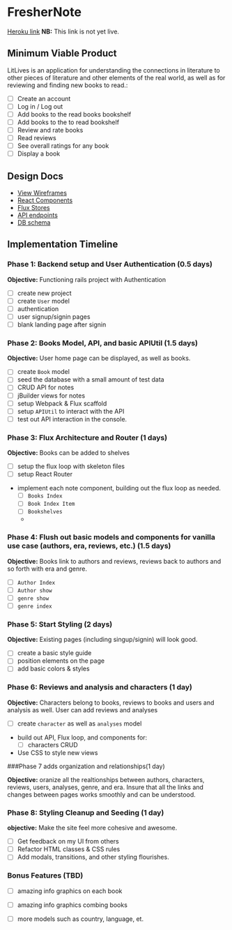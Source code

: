 # FresherNote

[Heroku link][heroku] **NB:** This link is not yet live. 

[heroku]: http://www.herokuapp.com

## Minimum Viable Product

LitLives is an application for understanding the connections in literature to other pieces of literature and other elements of the real world, as well as for reviewing and finding new books to read.:

<!-- This is a Markdown checklist. Use it to keep track of your
progress. Put an x between the brackets for a checkmark: [x] -->

- [ ] Create an account
- [ ] Log in / Log out
- [ ] Add books to the read books bookshelf
- [ ] Add books to the to read bookshelf
- [ ] Review and rate books
- [ ] Read reviews
- [ ] See overall ratings for any book
- [ ] Display a book

## Design Docs
* [View Wireframes][views]
* [React Components][components]
* [Flux Stores][stores]
* [API endpoints][api-endpoints]
* [DB schema][schema]

[views]: ./docs/views.md
[components]: ./docs/components.md
[stores]: ./docs/stores.md
[api-endpoints]: ./docs/api-endpoints.md
[schema]: ./docs/schema.md

## Implementation Timeline

### Phase 1: Backend setup and User Authentication (0.5 days)

**Objective:** Functioning rails project with Authentication

- [ ] create new project
- [ ] create `User` model
- [ ] authentication
- [ ] user signup/signin pages
- [ ] blank landing page after signin

### Phase 2: Books Model, API, and basic APIUtil (1.5 days)

**Objective:** User home page can be displayed, as well as books.

- [ ] create `Book` model
- [ ] seed the database with a small amount of test data
- [ ] CRUD API for notes
- [ ] jBuilder views for notes
- [ ] setup Webpack & Flux scaffold
- [ ] setup `APIUtil` to interact with the API
- [ ] test out API interaction in the console.

### Phase 3: Flux Architecture and Router (1 days)

**Objective:** Books can be added to shelves

- [ ] setup the flux loop with skeleton files
- [ ] setup React Router
- implement each note component, building out the flux loop as needed.
  - [ ] `Books Index`
  - [ ] `Book Index Item`
  - [ ] `Bookshelves`
  - 
### Phase 4: Flush out basic models and components for vanilla use case (authors, era, reviews, etc.) (1.5 days)
  
**Objective:** Books link to authors and reviews, reviews back to authors and so forth with era and genre. 
  - [ ] `Author Index`
  - [ ] `Author show`
  - [ ] `genre show`
  - [ ] `genre index`
  
### Phase 5: Start Styling (2 days)

**Objective:** Existing pages (including singup/signin) will look good.

- [ ] create a basic style guide
- [ ] position elements on the page
- [ ] add basic colors & styles

### Phase 6: Reviews and analysis and characters (1 day)

**Objective:** Characters belong to books, reviews to books and users and analysis as well. User can add reviews and analyses 

- [ ] create `character` as well as `analyses` model
- build out API, Flux loop, and components for:
  - [ ] characters CRUD
- Use CSS to style new views

###Phase 7 adds organization and relationships(1 day)

**Objective:** oranize all the realtionships between authors, characters, reviews, users, analyses, genre, and era. Insure that all the links and changes between pages works smoothly and can be understood. 


### Phase 8: Styling Cleanup and Seeding (1 day)

**objective:** Make the site feel more cohesive and awesome.

- [ ] Get feedback on my UI from others
- [ ] Refactor HTML classes & CSS rules
- [ ] Add modals, transitions, and other styling flourishes.

### Bonus Features (TBD)
- [ ] amazing info graphics on each book
- [ ] amazing info graphics combing books 
- [ ] more models such as country, language, et. 


[phase-one]: ./docs/phases/phase1.md
[phase-two]: ./docs/phases/phase2.md
[phase-three]: ./docs/phases/phase3.md
[phase-four]: ./docs/phases/phase4.md
[phase-five]: ./docs/phases/phase5.md

